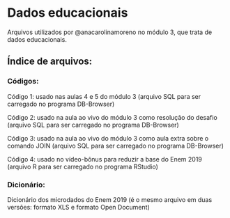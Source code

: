 # Dados educacionais
Arquivos utilizados por @anacarolinamoreno no módulo 3, que trata de dados educacionais.

## Índice de arquivos:

### Códigos:

Código 1: usado nas aulas 4 e 5 do módulo 3 (arquivo SQL para ser carregado no programa DB-Browser)

Código 2: usado na aula ao vivo do módulo 3 como resolução do desafio (arquivo SQL para ser carregado no programa DB-Browser)

Código 3: usado na aula ao vivo do módulo 3 como aula extra sobre o comando JOIN (arquivo SQL para ser carregado no programa DB-Browser)

Código 4: usado no vídeo-bônus para reduzir a base do Enem 2019 (arquivo R para ser carregado no programa RStudio)

### Dicionário:

Dicionário dos microdados do Enem 2019 (é o mesmo arquivo em duas versões: formato XLS e formato Open Document)
